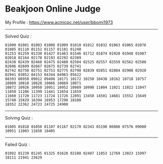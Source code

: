 # Beakjoon Online Judge

My Profile : https://www.acmicpc.net/user/bbomi1973

---

Solved Quiz : 
```
01000 01001 01003 01008 01009 01010 01012 01032 01063 01065 01076 01085 01110 01152 01157 01181 01240
01253 01259 01330 01427 01463 01546 01712 01874 01920 01940 01987 02018 02164 02178 02193 02292 02309
02438 02439 02468 02475 02480 02504 02525 02557 02559 02562 02588 02606 02609 02667 02675 02739 02741
02742 02750 02751 02753 02775 02798 02839 02851 02884 02908 02920 02941 03052 04153 04344 04963 05622
08393 08958 09012 09498 10171 10172 10250 10430 10162 10718 10757 10809 10818 10828 10866 10869 10871
10872 10926 10950 10951 10952 10989 10998 11004 11021 11022 11047 11050 11286 11399 11441 11654 11659
11660 11720 11723 11724 11726 12891 13458 14501 14681 15552 15649 15740 15829 16394 16953 17298 18108
18352 22362 24723 24725 24900
```

---

Solving Quiz :
```
01005 01018 01050 01107 01167 02178 02343 03190 06086 07576 09080 10951 11003 11658 18405
```

---

Failed Quiz :
```
01092 01239 01245 01325 01620 02108 02407 11053 12769 13023 15997 18111 21941 23629
```